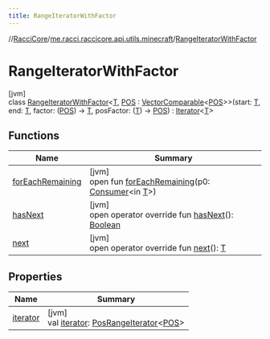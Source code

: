 ```yaml
---
title: RangeIteratorWithFactor
---
```

//[RacciCore](../../../index.html)/[me.racci.raccicore.api.utils.minecraft](../index.html)/[RangeIteratorWithFactor](index.html)



# RangeIteratorWithFactor



[jvm]\
class [RangeIteratorWithFactor](index.html)&lt;[T](index.html), [POS](index.html) : [VectorComparable](../-vector-comparable/index.html)&lt;[POS](index.html)&gt;&gt;(start: [T](index.html), end: [T](index.html), factor: ([POS](index.html)) -&gt; [T](index.html), posFactor: ([T](index.html)) -&gt; [POS](index.html)) : [Iterator](https://kotlinlang.org/api/latest/jvm/stdlib/kotlin.collections/-iterator/index.html)&lt;[T](index.html)&gt;



## Functions


| Name | Summary |
|---|---|
| [forEachRemaining](index.html#-511368593%2FFunctions%2F863300109) | [jvm]<br>open fun [forEachRemaining](index.html#-511368593%2FFunctions%2F863300109)(p0: [Consumer](https://docs.oracle.com/javase/8/docs/api/java/util/function/Consumer.html)&lt;in [T](index.html)&gt;) |
| [hasNext](has-next.html) | [jvm]<br>open operator override fun [hasNext](has-next.html)(): [Boolean](https://kotlinlang.org/api/latest/jvm/stdlib/kotlin/-boolean/index.html) |
| [next](next.html) | [jvm]<br>open operator override fun [next](next.html)(): [T](index.html) |


## Properties


| Name | Summary |
|---|---|
| [iterator](iterator.html) | [jvm]<br>val [iterator](iterator.html): [PosRangeIterator](../-pos-range-iterator/index.html)&lt;[POS](index.html)&gt; |

